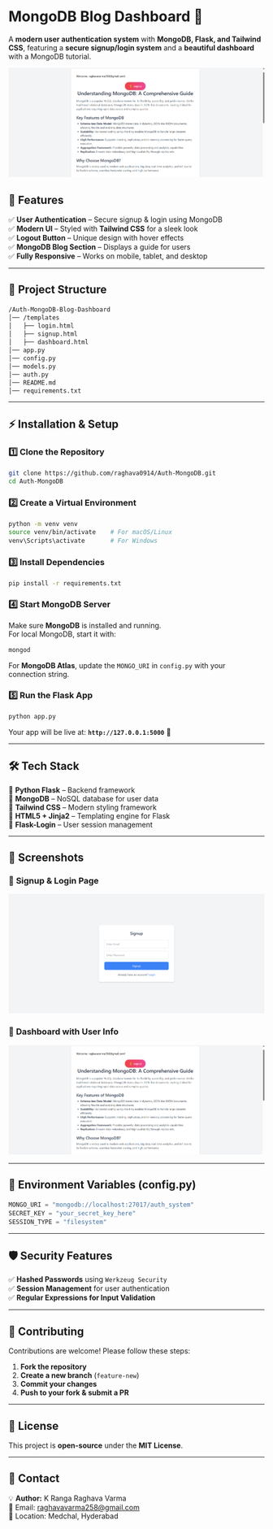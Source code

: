 # **MongoDB Blog Dashboard** 🚀  
A **modern user authentication system** with **MongoDB, Flask, and Tailwind CSS**, featuring a **secure signup/login system** and a **beautiful dashboard** with a MongoDB tutorial.  

![Dashboard Preview](static/dashboard_preview.png)  

## **📌 Features**  
✅ **User Authentication** – Secure signup & login using MongoDB  
✅ **Modern UI** – Styled with **Tailwind CSS** for a sleek look  
✅ **Logout Button** – Unique design with hover effects  
✅ **MongoDB Blog Section** – Displays a guide for users  
✅ **Fully Responsive** – Works on mobile, tablet, and desktop  

---

## **📁 Project Structure**  

```
/Auth-MongoDB-Blog-Dashboard
│── /templates
│   ├── login.html
│   ├── signup.html
│   ├── dashboard.html
│── app.py
│── config.py
│── models.py
│── auth.py
│── README.md
│── requirements.txt
```

---

## **⚡ Installation & Setup**  

### **1️⃣ Clone the Repository**  
```bash
git clone https://github.com/raghava0914/Auth-MongoDB.git
cd Auth-MongoDB
```

### **2️⃣ Create a Virtual Environment**  
```bash
python -m venv venv
source venv/bin/activate    # For macOS/Linux
venv\Scripts\activate       # For Windows
```

### **3️⃣ Install Dependencies**  
```bash
pip install -r requirements.txt
```

### **4️⃣ Start MongoDB Server**  
Make sure **MongoDB** is installed and running.  
For local MongoDB, start it with:  
```bash
mongod
```
For **MongoDB Atlas**, update the `MONGO_URI` in `config.py` with your connection string.

### **5️⃣ Run the Flask App**  
```bash
python app.py
```
Your app will be live at: **`http://127.0.0.1:5000`** 🚀  

---

## **🛠 Tech Stack**  
🔹 **Python Flask** – Backend framework  
🔹 **MongoDB** – NoSQL database for user data  
🔹 **Tailwind CSS** – Modern styling framework  
🔹 **HTML5 + Jinja2** – Templating engine for Flask  
🔹 **Flask-Login** – User session management  

---

## **📸 Screenshots**  

### 🔹 **Signup & Login Page**  
![Signup Page](static/signup_preview..png)  

### 🔹 **Dashboard with User Info**  
![Dashboard](static/dashboard_preview.png)  

---


## **📜 Environment Variables (config.py)**  
```python
MONGO_URI = "mongodb://localhost:27017/auth_system"
SECRET_KEY = "your_secret_key_here"
SESSION_TYPE = "filesystem"
```

---

## **🛡 Security Features**  
✅ **Hashed Passwords** using `Werkzeug Security`  
✅ **Session Management** for user authentication  
✅ **Regular Expressions for Input Validation**  

---

## **🤝 Contributing**  
Contributions are welcome! Please follow these steps:  
1. **Fork the repository**  
2. **Create a new branch** (`feature-new`)  
3. **Commit your changes**  
4. **Push to your fork & submit a PR**  

---

## **📃 License**  
This project is **open-source** under the **MIT License**.  

---

## **📩 Contact**  
💡 **Author:** K Ranga Raghava Varma  
📧 Email: raghavavarma258@gmail.com  
📍 Location: Medchal, Hyderabad  

